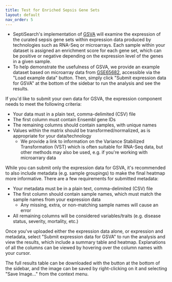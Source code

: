 ```yaml
---
title: Test for Enriched Sepsis Gene Sets
layout: default
nav_order: 5
---
```


- SeptiSearch's implementation of [GSVA](https://github.com/rcastelo/GSVA) will
  examine the expression of the curated sepsis gene sets within expression data
  produced by technologies such as RNA-Seq or microarrays. Each sample within
  your dataset is assigned an enrichment score for each gene set, which can be
  positive or negative depending on the expression level of the genes in a
  given sample.
- To help demonstrate the usefulness of GSVA, we provide an example dataset
  based on microarray data from [GSE65682](https://www.ncbi.nlm.nih.gov/geo/query/acc.cgi?acc=GSE65682),
  accessible via the "Load example data" button. Then, simply click "Submit 
  expression data for GSVA" at the bottom of the sidebar to run the analysis and
  see the results.

If you'd like to submit your own data for GSVA, the expression component needs
to meet the following criteria:

- Your data must in a plain text, comma-delimited (CSV) file
- The first column must contain Ensembl gene IDs
- The remaining columns should contain samples, with unique names
- Values within the matrix should be transformed/normalized, as is appropriate
  for your data/technology
	- We provide a link to information on the Variance
	Stabilized Transformation (VST) which is often suitable for RNA-Seq data, but
	other methods may also be used, e.g. if you're working with microarrary data

While you can submit only the expression data for GSVA, it's recommended to also
include metadata (e.g. sample groupings) to make the final heatmap more
informative. There are a few requirements for submitted metadata:

- Your metadata must be in a plain text, comma-delimited (CSV) file
- The first column should contain sample names, which must match the sample
  names from your expression data
	- Any missing, extra, or non-matching sample names will cause an error
- All remaining columns will be considered variables/traits (e.g. disease 
  status, severity, mortality, etc.)

Once you've uploaded either the expression data alone, or expression and
metadata, select "Submit expression data for GSVA" to run the analysis and view
the results, which include a summary table and heatmap. Explanations of all the
columns can be viewed by hovering over the column names with your cursor.

The full results table can be downloaded with the button at the bottom of the
sidebar, and the image can be saved by right-clicking on it and selecting "Save
Image..." from the context menu.
